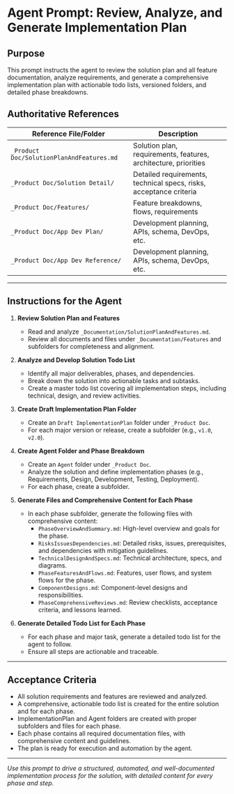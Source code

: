 # Agent Prompt: Review, Analyze, and Generate Implementation Plan

## Purpose
This prompt instructs the agent to review the solution plan and all feature documentation, analyze requirements, and generate a comprehensive implementation plan with actionable todo lists, versioned folders, and detailed phase breakdowns.


## Authoritative References
| Reference File/Folder                        | Description                                  |
|----------------------------------------------|----------------------------------------------|
| `_Product Doc/SolutionPlanAndFeatures.md`    | Solution plan, requirements, features, architecture, priorities |
| `_Product Doc/Solution Detail/`              | Detailed requirements, technical specs, risks, acceptance criteria |
| `_Product Doc/Features/`                     | Feature breakdowns, flows, requirements       |
| `_Product Doc/App Dev Plan/`                 | Development planning, APIs, schema, DevOps, etc. |
| `_Product Doc/App Dev Reference/`                 | Development planning, APIs, schema, DevOps, etc. |
---

## Instructions for the Agent

1. **Review Solution Plan and Features**
   - Read and analyze `_Documentation/SolutionPlanAndFeatures.md`.
   - Review all documents and files under `_Documentation/Features` and subfolders for completeness and alignment.

2. **Analyze and Develop Solution Todo List**
   - Identify all major deliverables, phases, and dependencies.
   - Break down the solution into actionable tasks and subtasks.
   - Create a master todo list covering all implementation steps, including technical, design, and review activities.

3. **Create Draft Implementation Plan  Folder**
   - Create an `Draft ImplementationPlan` folder under `_Product Doc`.
   - For each major version or release, create a subfolder (e.g., `v1.0`, `v2.0`).

4. **Create Agent Folder and Phase Breakdown**
   - Create an `Agent` folder under `_Product Doc`.
   - Analyze the solution and define implementation phases (e.g., Requirements, Design, Development, Testing, Deployment).
   - For each phase, create a subfolder.

5. **Generate Files and Comprehensive Content for Each Phase**
   - In each phase subfolder, generate the following files with comprehensive content:
     - `PhaseOverviewAndSummary.md`: High-level overview and goals for the phase.
     - `RisksIssuesDependencies.md`: Detailed risks, issues, prerequisites, and dependencies with mitigation guidelines.
     - `TechnicalDesignAndSpecs.md`: Technical architecture, specs, and diagrams.
     - `PhaseFeaturesAndFlows.md`: Features, user flows, and system flows for the phase.
     - `ComponentDesigns.md`: Component-level designs and responsibilities.
     - `PhaseComprehensiveReviews.md`: Review checklists, acceptance criteria, and lessons learned.

6. **Generate Detailed Todo List for Each Phase**
   - For each phase and major task, generate a detailed todo list for the agent to follow.
   - Ensure all steps are actionable and traceable.

---

## Acceptance Criteria
- All solution requirements and features are reviewed and analyzed.
- A comprehensive, actionable todo list is created for the entire solution and for each phase.
- ImplementationPlan and Agent folders are created with proper subfolders and files for each phase.
- Each phase contains all required documentation files, with comprehensive content and guidelines.
- The plan is ready for execution and automation by the agent.

---

*Use this prompt to drive a structured, automated, and well-documented implementation process for the solution, with detailed content for every phase and step.*
